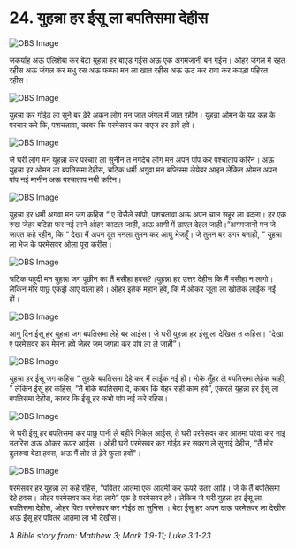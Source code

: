 # 24. युहन्ना हर ईसू ला बपतिसमा देहीस

![OBS Image](https://cdn.door43.org/obs/jpg/360px/obs-en-24-01.jpg)

जकर्याह अऊ एलिशेबा कर बेटा युहन्ना हर बाएड गईस अऊ एक अगमजानी बन गईस। ओहर जंगल में रहत रहीस अऊ जंगल कर मधु रस अऊ फम्फा मन ला खात रहीस अऊ ऊट कर रावा कर कपड़ा पहिरत रहीस।

![OBS Image](https://cdn.door43.org/obs/jpg/360px/obs-en-24-02.jpg)

युहन्ना कर गोईठ ला सुने बर ढ़ेरे अकन लोग मन जात जंगल में जात रहीन। युहन्ना ओमन के यह कह के परचार करे कि, पशचतावा, काबर कि परमेसवर कर राएज हर ठावें हवे।

![OBS Image](https://cdn.door43.org/obs/jpg/360px/obs-en-24-03.jpg)

जे घरी लोग मन युहन्ना कर परचार ला सुनीन त नगदेच लोग मन अपन पांप कर पश्चाताप करिन। अऊ युहन्ना हर ओमन ला बपतिसमा देहीस, चटिक धर्मी अगुवा मन बप्तिस्मा लेयेबर आइन लेकिन ओमन अपन पांप नई मानीन अऊ पश्चाताप नयी करिन।

![OBS Image](https://cdn.door43.org/obs/jpg/360px/obs-en-24-04.jpg)

युहन्ना हर धर्मी अगवा मन जग कहिस “ ए विसैले सांपो, पशचतावा अऊ अपन चाल सहूर ला बदला। हर एक रुख जेहर बटिहा फर नई लाने ओहर काटल जाही, अऊ आगी में डाएल देहल जाही।”अगमजानी मन जे जाएत कहे रहीन, कि “ देखा मैं अपन दूत मनला तुमन कर आघु भेजहूँ। जे तुमन बर डगर बनाही, ” युहन्ना ला भेज के परमेसवर ओला पूरा करीस।

![OBS Image](https://cdn.door43.org/obs/jpg/360px/obs-en-24-05.jpg)

चटिक यहूदी मन युहन्ना जग पूछीन का तैं मसीहा हवस?।युहन्ना हर उत्तर देहीस कि मैं मसीहा न लागो। लेकिन मोर पाछु एकझे आए वाला हवे। ओहर इतेक महान हवे, कि मैं ओकर जूता ला खोलेक लाईक नई हों।

![OBS Image](https://cdn.door43.org/obs/jpg/360px/obs-en-24-06.jpg)

आगु दिन ईसू हर युहन्ना जग बपतिसमा लेहे बर आईस। जे घरी युहन्ना हर ईसू ला देखिस त कहिस। “देखा ए परमेसवर कर मेमना हवे जेहर जम जगहा कर पांप ला ले जाही”।

![OBS Image](https://cdn.door43.org/obs/jpg/360px/obs-en-24-07.jpg)

युहन्ना हर ईसू जग कहिस “ तुहके बपतिसमा देहे कर मैं लाईक नई हों। मोके तुँहर ले बपतिसमा लेहेक चाही, ” लेकिन ईसू हर कहिस, “तैं मोके बपतिसमा दे, काबर कि येहर सही काम हवे”, एकरले युहन्ना हर ईसू ला बपतिसमा देहीस, काबर कि ईसू हर कभो पांप नई करे रहिस।

![OBS Image](https://cdn.door43.org/obs/jpg/360px/obs-en-24-08.jpg)

जे घरी ईसू हर बपतिसमा कर पाछु पानी ले बहीरे निकेल आईस, ते घरी परमेसवर कर आतमा परेवा कर नाइ उतरिस अऊ ओकर ऊपर आईस । ओही घरी परमेसवर कर गोईठ हर सवरग ले सुनाई देहीस, “तैं मोर दुलरुवा बेटा हवस, अऊ मैं तोर ले ढ़ेरे फुला हवों”।

![OBS Image](https://cdn.door43.org/obs/jpg/360px/obs-en-24-09.jpg)

परमेसवर हर युहन्ना ला कहे रहिस, “पवितर आतमा एक आदमी कर ऊपरे उतर आहि। जे के तैं बपतिसमा देहे हवस। ओहर परमेसवर कर बेटा लागे” एक ठे परमेसवर हवे। लेकिन जे घरी युहन्ना हर ईसू ला बपतिसमा देहीस, ओहर पिता परमेसवर कर गोईठ ला सुनिस । बेटा ईसू हर अपन दाऊ परमेसवर ला देखीस अऊ ईसू हर पवितर आतमा ला भी देखीस।

_A Bible story from: Matthew 3; Mark 1:9-11; Luke 3:1-23_